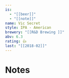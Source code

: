```yaml
---
is:
  - "[[beer]]"
  - "[[note]]"
name: Vic Secret
style: IPA - American
brewery: "[[R&D Brewing ]]"
abv: 6.3
rating: 👍
last: "[[2018-02]]"
---
```

# Notes

